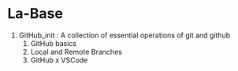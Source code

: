 # La-Base

1. GitHub_init : 
    A collection of essential operations of git and github
      1. GitHub basics
      2. Local and Remote Branches
      3. GitHub x VSCode
   
